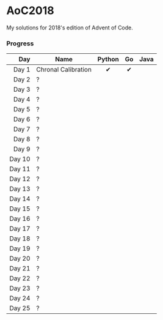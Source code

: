 # AoC2018
My solutions for 2018's edition of Advent of Code.

### Progress
|    Day | Name                | Python | Go | Java |
|-------:|---------------------|:------:|:--:|:----:|
|  Day 1 | Chronal Calibration |    ✔   |  ✔ |      |
|  Day 2 | ?                   |        |    |      |
|  Day 3 | ?                   |        |    |      |
|  Day 4 | ?                   |        |    |      |
|  Day 5 | ?                   |        |    |      |
|  Day 6 | ?                   |        |    |      |
|  Day 7 | ?                   |        |    |      |
|  Day 8 | ?                   |        |    |      |
|  Day 9 | ?                   |        |    |      |
| Day 10 | ?                   |        |    |      |
| Day 11 | ?                   |        |    |      |
| Day 12 | ?                   |        |    |      |
| Day 13 | ?                   |        |    |      |
| Day 14 | ?                   |        |    |      |
| Day 15 | ?                   |        |    |      |
| Day 16 | ?                   |        |    |      |
| Day 17 | ?                   |        |    |      |
| Day 18 | ?                   |        |    |      |
| Day 19 | ?                   |        |    |      |
| Day 20 | ?                   |        |    |      |
| Day 21 | ?                   |        |    |      |
| Day 22 | ?                   |        |    |      |
| Day 23 | ?                   |        |    |      |
| Day 24 | ?                   |        |    |      |
| Day 25 | ?                   |        |    |      |
